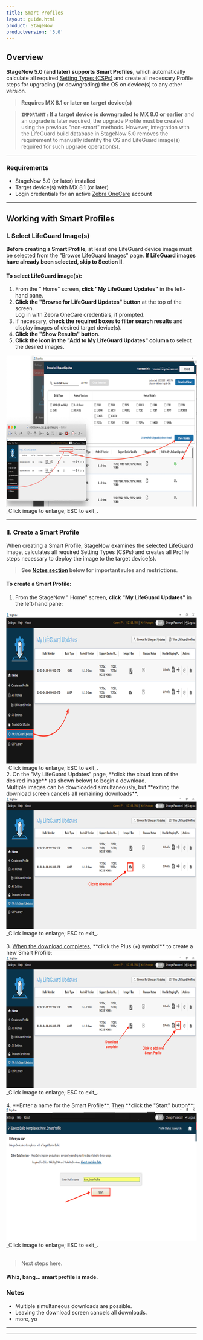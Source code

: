 ```yaml
---
title: Smart Profiles
layout: guide.html
product: StageNow
productversion: '5.0'
---
```


## Overview

**StageNow 5.0 (and later) supports Smart Profiles**, which automatically calculate all required [Setting Types (CSPs)](../settingtypes) and create all necessary Profile steps for upgrading (or downgrading) the OS on device(s) to any other version. 

> **Requires MX 8.1 or later on target device(s)**

> **`IMPORTANT:` If a target device is downgraded to MX 8.0 or earlier** and an upgrade is later required, the upgrade Profile must be created using the previous "non-smart" methods. However, integration with the LifeGuard build database in StageNow 5.0 removes the requirement to manually identify the OS and LifeGuard image(s) required for such upgrade operation(s). 

-----

### Requirements

* StageNow 5.0 (or later) installed
* Target device(s) with MX 8.1 (or later)
* Login credentials for an active [Zebra OneCare](https://www.zebra.com/us/en/services/zebra-onecare-support-services.html) account 

-----

## Working with Smart Profiles

### I. Select LifeGuard Image(s)

**Before creating a Smart Profile**, at least one LifeGuard device image must be selected from the "Browse LifeGuard Images" page. **If LifeGuard images have already been selected, skip to Section II**.   

#### To select LifeGuard image(s):

1. From the "<i class="fa fa-home" aria-hidden="true"></i> Home" screen, **click "My LifeGuard Updates"** in the left-hand pane. 
2. **Click the "Browse for LifeGuard Updates" button** at the top of the screen.<br> Log in with Zebra OneCare credentials, if prompted. 
3. If necessary, **check the required boxes to filter search results** and display images of desired target device(s). 
4. **Click the "Show Results" button**. 
5. **Click the icon in the "Add to My LifeGuard Updates" column** to select the desired images. 

<img alt="image" style="height:400px" src="sn50_my_lg_browse.png"/>
_Click image to enlarge; ESC to exit_.<br>

----- 

### II. Create a Smart Profile

When creating a Smart Profile, StageNow examines the selected LifeGuard image, calculates all required Setting Types (CSPs) and creates all Profile steps necessary to deploy the image to the target device(s). 

> **See [Notes section](#notes) below for important rules and restrictions**. 

#### To create a Smart Profile:

1. From the StageNow "<i class="fa fa-home" aria-hidden="true"></i> Home" screen, **click "My LifeGuard Updates"** in the left-hand pane:  
<img alt="image" style="height:400px" src="sn50_smartprofile_02.png"/>
_Click image to enlarge; ESC to exit_.<br>
2. On the "My LifeGuard Updates" page, **click the cloud icon of the desired image** (as shown below) to begin a download.<br> Multiple images can be downloaded simultaneously, but **exiting the download screen cancels all remaining downloads**.
 <img alt="image" style="height:350px" src="sn50_smartprofile_03.png"/>
 _Click image to enlarge; ESC to exit_.<br>
<br>
3. <u>When the download completes</u>, **click the Plus (+) symbol** to create a new Smart Profile:  
 <img alt="image" style="height:350px" src="sn50_smartprofile_04.png"/>
 _Click image to enlarge; ESC to exit_.<br>
<br>
4. **Enter a name for the Smart Profile**. Then **click the "Start" button**:
 <img alt="image" style="height:350px" src="sn50_smartprofile_06.png"/>
 _Click image to enlarge; ESC to exit_.<br>
<br>

> Next steps here. 

#### Whiz, bang... smart profile is made. 

<!-- 

4. To test a Dynamic Profile, **select a barcode type and click the "Test" button**: <br>
 <img alt="image" style="height:450px" src="SN41_dynamic_05.png"/>
 _Click image to enlarge; ESC to exit_.<br>
<br>
5. A prompt appears for selecting (**or *creating***) the `.csv` file similar to the image below:<br>
  <img alt="image" style="height:350px" src="SN41_dynamic_07b.png"/>
  **To select an <i><u>existing</u></i> `.csv` file skip to Step 6**.<br>
 **To create a** `.csv` **file "on the fly"** from variables created in the Profile:<br>
  &nbsp;&nbsp;&nbsp;&nbsp;a. **Click "Save a CSV Template"** in the dialog shown below, **name and save the file** as prompted.<br>
  &nbsp;&nbsp;&nbsp;&nbsp;b. In the same dialog (as below), **click "Open a CSV file for editing**, navigate to and open the file saved in Step a.<br>
  &nbsp;&nbsp;&nbsp;&nbsp;c. **Enter data for all variables (separated by semi-colons)**, save and close the file.<br> 
  `IMPORTANT:` **Use semi-colons to separate variable names and data, and at the end of each line** (see Notepad image, below).<br> 
  <img alt="image" style="height:350px" src="SN41_dynamic_07.png"/>
  The image below shows a correctly formatted `.csv` file:<br>
  <img alt="image" style="height:350px" src="SN41_dynamic_16.png"/>
 _Click image to enlarge; ESC to exit_.<br>
 <a name="step6"></a>
6. **Select the** `.csv` **file that contains variable data for the Dynamic Profile**: <br> 
 <img alt="image" style="height:350px" src="SN41_dynamic_07a.png"/>
 _Click image to enlarge; ESC to exit_.<br>
<br>
 **On success, a barcode sheet is produced for each row of the** `.csv` **file** similar to the image below.<br> 
 **The Profile name is appended with the row number** on the printout for identification.<br>
 <img alt="image" style="height:350px" src="SN41_dynamic_15.png"/>
 _Click image to enlarge; ESC to exit_.<br>
<br>
7. **`If errors occur`** refer to the [Troubleshooting section](#troubleshooting) below for instructions.  
8. When testing is completed, **click Publish**. A prompt appears for entering Staging Operator instructions.<br> 
Combine variables and static text as desired. An example is shown below.<br>
 <img alt="image" style="height:350px" src="SN41_dynamic_06.png"/>
 _Click image to enlarge; ESC to exit_.<br>
<br>
9. **Click "Publish Now"** to complete the process; distribute staging materials as normal.  

-->

### Notes

* Multiple simultaneous downloads are possible.
* Leaving the download screen cancels all downloads.   
* more, yo

-----

<!-- ## Troubleshooting

Dynamic Staging errors occur when StageNow is unable to acquire data from a `.csv` file for generating staging media. 

#### Typical causes: 

* The `.csv` file is missing data for one or more variables
* One or more variables were entered incorrectly in StageNow
* The `.csv` file is not present on the host workstation
* The `.csv` file is open or otherwise locked on the host workstation

> **NOTE**: The "Host the Deployment Package Outside of StageNow FTP Server" option is not available when using Dynamic Staging.

#### Error Diagnosis:  

1. If StageNow displays a "CSV Issues" message like the one below, **click "Save the log"** to generate a list of issues. 
 <img alt="image" style="height:350px" src="SN41_dynamic_10.png"/>
 _Click image to enlarge; ESC to exit_.<br>
<br>
2. **Name and save the file** in the desired location: 
 <img alt="image" style="height:350px" src="SN41_dynamic_11.png"/>
 _Click image to enlarge; ESC to exit_.<br>
<br>
3. **Click the "Open a log file for viewing" button**, navigate to and open the log file saved in the previous step.<br>
 A sample log file is shown below: 
 <img alt="image" style="height:350px" src="SN41_dynamic_12.png"/>
 _Click image to enlarge; ESC to exit_.<br>
<br>
4. **Open the log in a text editor, make corrections to the** `.csv` **file as needed**. <br>
 Then **return to StageNow and click "Start Over"** button:  
 <img alt="image" style="height:350px" src="SN41_dynamic_10a.png"/>
 _Click image to enlarge; ESC to exit_.<br>
<br>
5. **Return to <a href="#step6">Step 6</a>** in the previous section and try Dynamic Staging again. 

-->

-----

